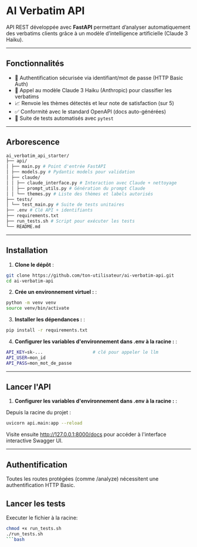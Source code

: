 # AI Verbatim API

API REST développée avec **FastAPI** permettant d’analyser automatiquement des verbatims clients grâce à un modèle d’intelligence artificielle (Claude 3 Haiku).

---

## Fonctionnalités

- 🔐 Authentification sécurisée via identifiant/mot de passe (HTTP Basic Auth)
- 🧠 Appel au modèle Claude 3 Haiku (Anthropic) pour classifier les verbatims
- 📈 Renvoie les thèmes détectés et leur note de satisfaction (sur 5)
- ✅ Conformité avec le standard OpenAPI (docs auto-générées)
- 🧪 Suite de tests automatisés avec `pytest`

---

## Arborescence

```bash
ai_verbatim_api_starter/
├── api/
│ ├── main.py # Point d'entrée FastAPI
│ ├── models.py # Pydantic models pour validation
│ ├── claude/
│ │ ├── claude_interface.py # Interaction avec Claude + nettoyage
│ │ ├── prompt_utils.py # Génération du prompt Claude
│ │ └── themes.py # Liste des thèmes et labels autorisés
├── tests/
│ └── test_main.py # Suite de tests unitaires
├── .env # Clé API + identifiants
├── requirements.txt
├── run_tests.sh # Script pour exécuter les tests
└── README.md
```

---

## Installation

1. **Clone le dépôt** :

```bash
git clone https://github.com/ton-utilisateur/ai-verbatim-api.git
cd ai-verbatim-api
```

2. **Crée un environnement virtuel :** :

```bash
python -m venv venv
source venv/bin/activate
```

3. **Installer les dépendances :** :

```bash
pip install -r requirements.txt
```

4. **Configurer les variables d'environnement dans .env à la racine :** :

```bash
API_KEY=sk-...                   # clé pour appeler le llm
API_USER=mon_id                  
API_PASS=mon_mot_de_passe        
```
---

## Lancer l'API

1. **Configurer les variables d'environnement dans .env à la racine :** :

Depuis la racine du projet :

```bash
uvicorn api.main:app --reload
```
Visite ensuite http://127.0.0.1:8000/docs pour accéder à l'interface interactive Swagger UI.

---

## Authentification

Toutes les routes protégées (comme /analyze) nécessitent une authentification HTTP Basic.

## Lancer les tests

Executer le fichier à la racine:
```bash
chmod +x run_tests.sh
./run_tests.sh
```bash

